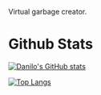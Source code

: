 Virtual garbage creator.

# Github Stats

[![Danilo's GitHub stats](https://github-readme-stats.vercel.app/api?username=danilomacb&count_private=true&show_icons=true&theme=blue-green)](https://github.com/danilomacb/github-readme-stats)

[![Top Langs](https://github-readme-stats.vercel.app/api/top-langs/?username=danilomacb&theme=blue-green)](https://github.com/danilomacb/github-readme-stats)
